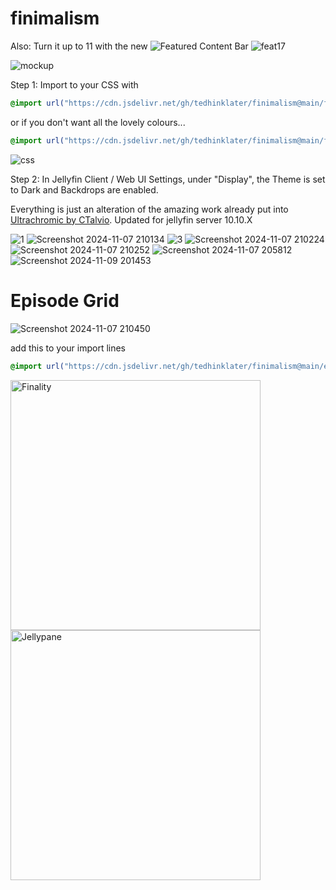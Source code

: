# finimalism
Also: Turn it up to 11 with the new ![Featured Content Bar](https://github.com/tedhinklater/Jellyfin-Featured-Content-Bar) 
![feat17](https://github.com/user-attachments/assets/af916d90-ec7c-4af0-b6e8-0f6f94ef1f07)

![mockup](https://i.imgur.com/fnEPSIc.jpeg)

Step 1: Import to your CSS with

```css
@import url("https://cdn.jsdelivr.net/gh/tedhinklater/finimalism@main/finimalism7.css");

```

or if you don't want all the lovely colours... 

```css
@import url("https://cdn.jsdelivr.net/gh/tedhinklater/finimalism@main/finimalism-just-black.css");

```

![css](https://i.imgur.com/LHPUxqk.png)

Step 2: In Jellyfin Client / Web UI Settings, under "Display", the Theme is set to Dark and Backdrops are enabled.

Everything is just an alteration of the amazing work already put into [Ultrachromic by CTalvio](https://github.com/CTalvio/Ultrachromic). Updated for jellyfin server 10.10.X

![1](https://i.imgur.com/hRUk1VN.png)
![Screenshot 2024-11-07 210134](https://github.com/user-attachments/assets/c9622546-b2a0-4c53-8996-15af6814a6e1)
![3](https://i.imgur.com/ts13B1n.png)
![Screenshot 2024-11-07 210224](https://github.com/user-attachments/assets/0fc27a33-b4e9-43d1-a062-4e3f96e9286b)
![Screenshot 2024-11-07 210252](https://github.com/user-attachments/assets/a820bf07-2c66-4e27-931d-25d99de89ccc)
![Screenshot 2024-11-07 205812](https://github.com/user-attachments/assets/0063c545-8805-48db-a904-9d1fc3f6ae92)
![Screenshot 2024-11-09 201453](https://github.com/user-attachments/assets/4315df5d-dc4e-4571-8d47-a5257095e5c6)

# Episode Grid
![Screenshot 2024-11-07 210450](https://github.com/user-attachments/assets/e927b3ba-283e-4dad-bce9-dbd39e8c4938)

add this to your import lines
```css
@import url("https://cdn.jsdelivr.net/gh/tedhinklater/finimalism@main/episode%20grid.css");
```

<a href="https://github.com/tedhinklater/finality"><img src="https://i.imgur.com/54wZsvH.png" alt="Finality" width="400"/></a> <a href="https://github.com/tedhinklater/Jellypane"><img src="https://i.imgur.com/RHFcIA9.png" alt="Jellypane" width="400"/></a>
